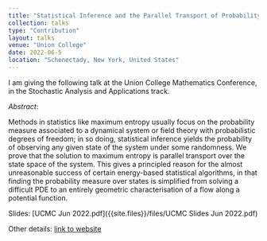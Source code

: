 ```yaml
---
title: "Statistical Inference and the Parallel Transport of Probability"
collection: talks
type: "Contribution"
layout: talks
venue: "Union College"
date: 2022-06-5
location: "Schenectady, New York, United States"
---
```


I am giving the following talk at the Union College Mathematics Conference, in the Stochastic Analysis and Applications track.

_Abstract_: 

Methods in statistics like maximum entropy usually focus on the probability measure associated to a dynamical system or field theory with probabilistic degrees of freedom; in so doing, statistical inference yields the probability of observing any given state of the system under some randomness. We prove that the solution to maximum entropy is parallel transport over the state space of the system. This gives a principled reason for the almost unreasonable success of certain energy-based statistical algorithms, in that finding the probability measure over states is simplified from solving a difficult PDE to an entirely geometric characterisation of a flow along a potential function.

Slides: [UCMC Jun 2022.pdf]({{site.files}}/files/UCMC Slides Jun 2022.pdf)

Other details: [link to website](https://www.math.union.edu/~marianop/UnionConference2022/UCMC2022index.html)

